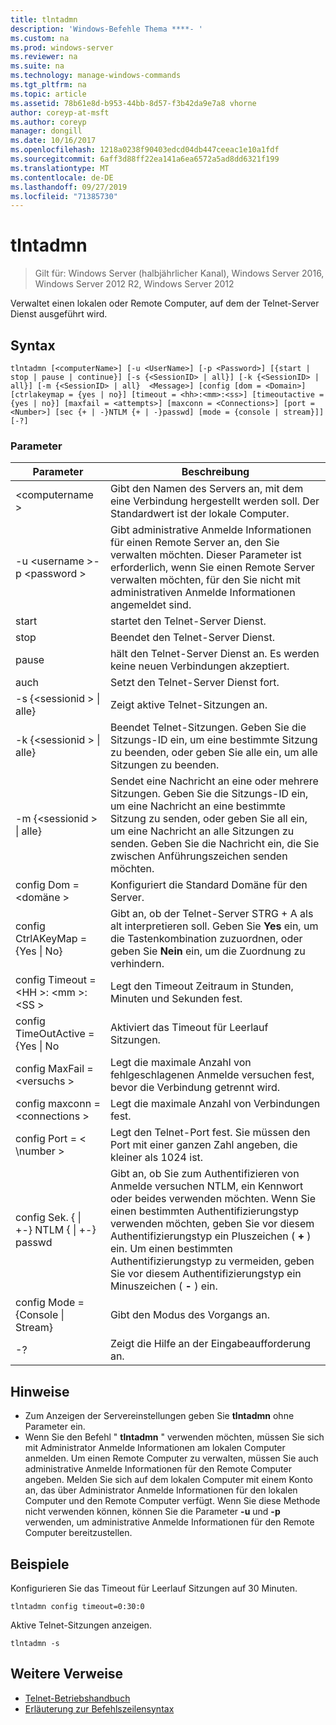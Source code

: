 ```yaml
---
title: tlntadmn
description: 'Windows-Befehle Thema ****- '
ms.custom: na
ms.prod: windows-server
ms.reviewer: na
ms.suite: na
ms.technology: manage-windows-commands
ms.tgt_pltfrm: na
ms.topic: article
ms.assetid: 78b61e8d-b953-44bb-8d57-f3b42da9e7a8 vhorne
author: coreyp-at-msft
ms.author: coreyp
manager: dongill
ms.date: 10/16/2017
ms.openlocfilehash: 1218a0238f90403edcd04db447ceeac1e10a1fdf
ms.sourcegitcommit: 6aff3d88ff22ea141a6ea6572a5ad8dd6321f199
ms.translationtype: MT
ms.contentlocale: de-DE
ms.lasthandoff: 09/27/2019
ms.locfileid: "71385730"
---
```

# <a name="tlntadmn"></a>tlntadmn

>Gilt für: Windows Server (halbjährlicher Kanal), Windows Server 2016, Windows Server 2012 R2, Windows Server 2012

Verwaltet einen lokalen oder Remote Computer, auf dem der Telnet-Server Dienst ausgeführt wird.   
## <a name="syntax"></a>Syntax  
```  
tlntadmn [<computerName>] [-u <UserName>] [-p <Password>] [{start | stop | pause | continue}] [-s {<SessionID> | all}] [-k {<SessionID> | all}] [-m {<SessionID> | all}  <Message>] [config [dom = <Domain>] [ctrlakeymap = {yes | no}] [timeout = <hh>:<mm>:<ss>] [timeoutactive = {yes | no}] [maxfail = <attempts>] [maxconn = <Connections>] [port = <Number>] [sec {+ | -}NTLM {+ | -}passwd] [mode = {console | stream}]] [-?]  
```  
### <a name="parameters"></a>Parameter  

|                   Parameter                    |                                                                                                                                                       Beschreibung                                                                                                                                                        |
|------------------------------------------------|--------------------------------------------------------------------------------------------------------------------------------------------------------------------------------------------------------------------------------------------------------------------------------------------------------------------------|
|                \<computername >                 |                                                                                                                    Gibt den Namen des Servers an, mit dem eine Verbindung hergestellt werden soll. Der Standardwert ist der lokale Computer.                                                                                                                    |
|         -u \<username >-p \<password >          |                                                Gibt administrative Anmelde Informationen für einen Remote Server an, den Sie verwalten möchten. Dieser Parameter ist erforderlich, wenn Sie einen Remote Server verwalten möchten, für den Sie nicht mit administrativen Anmelde Informationen angemeldet sind.                                                |
|                     start                      |                                                                                                                                            startet den Telnet-Server Dienst.                                                                                                                                             |
|                      stop                      |                                                                                                                                             Beendet den Telnet-Server Dienst.                                                                                                                                              |
|                     pause                      |                                                                                                                          hält den Telnet-Server Dienst an. Es werden keine neuen Verbindungen akzeptiert.                                                                                                                          |
|                    auch                    |                                                                                                                                            Setzt den Telnet-Server Dienst fort.                                                                                                                                            |
|          -s {\<sessionid > &#124; alle}          |                                                                                                                                             Zeigt aktive Telnet-Sitzungen an.                                                                                                                                             |
|          -k {\<sessionid > &#124; alle}          |                                                                                                        Beendet Telnet-Sitzungen. Geben Sie die Sitzungs-ID ein, um eine bestimmte Sitzung zu beenden, oder geben Sie alle ein, um alle Sitzungen zu beenden.                                                                                                         |
|    -m {\<sessionid > &#124; alle} <Message>     |                                                   Sendet eine Nachricht an eine oder mehrere Sitzungen. Geben Sie die Sitzungs-ID ein, um eine Nachricht an eine bestimmte Sitzung zu senden, oder geben Sie all ein, um eine Nachricht an alle Sitzungen zu senden. Geben Sie die Nachricht ein, die Sie zwischen Anführungszeichen senden möchten.                                                   |
|             config Dom = \<domäne >             |                                                                                                                                      Konfiguriert die Standard Domäne für den Server.                                                                                                                                       |
|      config CtrlAKeyMap = {Yes &#124; No}      |                                                                                     Gibt an, ob der Telnet-Server STRG + A als alt interpretieren soll. Geben Sie **Yes** ein, um die Tastenkombination zuzuordnen, oder geben Sie **Nein** ein, um die Zuordnung zu verhindern.                                                                                     |
|       config Timeout = \<HH >: \<mm >: \<SS >       |                                                                                                                                 Legt den Timeout Zeitraum in Stunden, Minuten und Sekunden fest.                                                                                                                                 |
|     config TimeOutActive = {Yes &#124; No      |                                                                                                                                            Aktiviert das Timeout für Leerlauf Sitzungen.                                                                                                                                             |
|          config MaxFail = \<versuchs >          |                                                                                                                          Legt die maximale Anzahl von fehlgeschlagenen Anmelde versuchen fest, bevor die Verbindung getrennt wird.                                                                                                                          |
|        config maxconn = \<connections >         |                                                                                                                                         Legt die maximale Anzahl von Verbindungen fest.                                                                                                                                          |
|            config Port = < \number >             |                                                                                                                    Legt den Telnet-Port fest. Sie müssen den Port mit einer ganzen Zahl angeben, die kleiner als 1024 ist.                                                                                                                    |
| config Sek. { &#124; +-} NTLM { &#124; +-} passwd | Gibt an, ob Sie zum Authentifizieren von Anmelde versuchen NTLM, ein Kennwort oder beides verwenden möchten. Wenn Sie einen bestimmten Authentifizierungstyp verwenden möchten, geben Sie vor diesem Authentifizierungstyp ein Pluszeichen ( **+** ) ein. Um einen bestimmten Authentifizierungstyp zu vermeiden, geben Sie vor diesem Authentifizierungstyp ein Minuszeichen ( **-** ) ein. |
|     config Mode = {Console &#124; Stream}      |                                                                                                                                             Gibt den Modus des Vorgangs an.                                                                                                                                             |
|                       -?                       |                                                                                                                                           Zeigt die Hilfe an der Eingabeaufforderung an.                                                                                                                                           |

## <a name="remarks"></a>Hinweise  
-   Zum Anzeigen der Servereinstellungen geben Sie **tlntadmn** ohne Parameter ein.  
-   Wenn Sie den Befehl " **tlntadmn** " verwenden möchten, müssen Sie sich mit Administrator Anmelde Informationen am lokalen Computer anmelden. Um einen Remote Computer zu verwalten, müssen Sie auch administrative Anmelde Informationen für den Remote Computer angeben. Melden Sie sich auf dem lokalen Computer mit einem Konto an, das über Administrator Anmelde Informationen für den lokalen Computer und den Remote Computer verfügt. Wenn Sie diese Methode nicht verwenden können, können Sie die Parameter **-u** und **-p** verwenden, um administrative Anmelde Informationen für den Remote Computer bereitzustellen.  

## <a name="BKMK_Examples"></a>Beispiele  
Konfigurieren Sie das Timeout für Leerlauf Sitzungen auf 30 Minuten.  
```  
tlntadmn config timeout=0:30:0  
```  
Aktive Telnet-Sitzungen anzeigen.  
```  
tlntadmn -s  
```  

## <a name="additional-references"></a>Weitere Verweise  
-   [Telnet-Betriebshandbuch](https://technet.microsoft.com/library/cc753164(v=ws.10).aspx)  
-   [Erläuterung zur Befehlszeilensyntax](command-line-syntax-key.md)  
